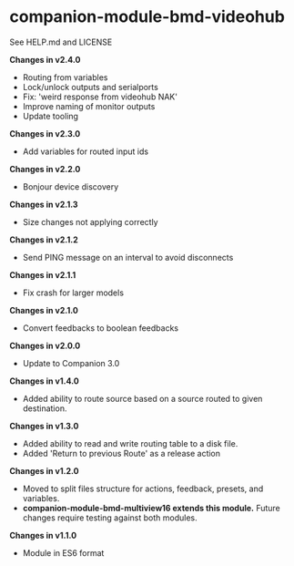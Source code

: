 # companion-module-bmd-videohub

See HELP.md and LICENSE

**Changes in v2.4.0**

- Routing from variables
- Lock/unlock outputs and serialports
- Fix: 'weird response from videohub NAK'
- Improve naming of monitor outputs
- Update tooling

**Changes in v2.3.0**

- Add variables for routed input ids

**Changes in v2.2.0**

- Bonjour device discovery

**Changes in v2.1.3**

- Size changes not applying correctly

**Changes in v2.1.2**

- Send PING message on an interval to avoid disconnects

**Changes in v2.1.1**

- Fix crash for larger models

**Changes in v2.1.0**

- Convert feedbacks to boolean feedbacks

**Changes in v2.0.0**

- Update to Companion 3.0

**Changes in v1.4.0**

- Added ability to route source based on a source routed to given destination.

**Changes in v1.3.0**

- Added ability to read and write routing table to a disk file.
- Added 'Return to previous Route' as a release action

**Changes in v1.2.0**

- Moved to split files structure for actions, feedback, presets, and variables.
- **companion-module-bmd-multiview16 extends this module.** Future changes require testing against both modules.

**Changes in v1.1.0**

- Module in ES6 format
